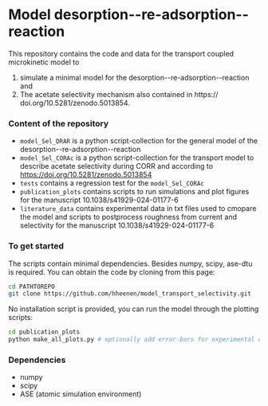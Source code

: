 Model desorption--re-adsorption--reaction
=========================================

This repository contains the code and data for the transport coupled 
microkinetic model to 
1) simulate a minimal model for the desorption--re-adsorption--reaction
and
2) The acetate selectivity mechanism also contained in https://
doi.org/10.5281/zenodo.5013854.

### Content of the repository

- ``model_Sel_DRAR`` is a python script-collection for the 
general model of the desorption--re-adsorption--reaction
- ``model_Sel_CORAc`` is a python script-collection for the transport model 
to describe acetate selectivity during CORR and according to 
https://doi.org/10.5281/zenodo.5013854
- ``tests`` contains a regression test for the ``model_Sel_CORAc``
- ``publication_plots`` contains scripts to run simulations and plot figures
for the manuscript 10.1038/s41929-024-01177-6
- ``literature_data`` contains experimental data in txt files used to 
cmopare the model and scripts to postprocess roughness from current and 
selectivity for the manuscript 10.1038/s41929-024-01177-6 

### To get started 

The scripts contain minimal dependencies. Besides numpy, scipy, ase-dtu is 
required. 
You can obtain the code by cloning from this page:
```bash
cd PATHTOREPO
git clone https://github.com/hheenen/model_transport_selectivity.git
```
No installation script is provided, you can run the model through the plotting
scripts:
```bash
cd publication_plots
python make_all_plots.py # optionally add error-bars for experimental data
```

### Dependencies

- numpy
- scipy
- ASE (atomic simulation environment)

